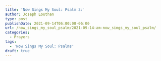 ```yaml
---
title: 'Now Sings My Soul: Psalm 3:'
author: Joseph Louthan
type: post
publishDate: 2021-09-14T06:00:00-06:00
url: /now_sings_my_soul_psalm/2021-09-14-am-now_sings_my_soul_psalm/
categories:
  - Prayers
tags:
  - 'Now Sings My Soul: Psalms'
draft: true
---
```

<pre>
<div style="font-variant: small-caps;">

</div>

</pre>
